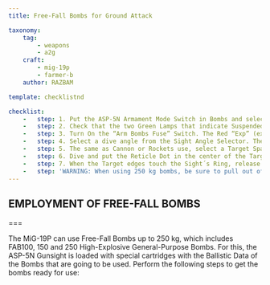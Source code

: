 ```yaml
---
title: Free-Fall Bombs for Ground Attack 

taxonomy:
    tag:
        - weapons
        - a2g
    craft: 
        - mig-19p
        - farmer-b
    author: RAZBAM

template: checklistnd

checklist:
    -   step: 1. Put the ASP-5N Armament Mode Switch in Bombs and select the Release Setting (Auto-Manual). 
    -   step: 2. Check that the two Green Lamps that indicate Suspended Loads on the Pylons are illuminated 
    -   step: 3. Turn On the “Arm Bombs Fuse” Switch. The Red “Exp” (explosion) Lamp should illuminate. 
    -   step: 4. Select a dive angle from the Sight Angle Selector. The Angles are limited to values between 20 to 50 degrees. Best Angles for Bombing are from 30 to 50 degrees (the Reticle will move down out of the view in Level Flight). 
    -   step: 5. The same as Cannon or Rockets use, select a Target Span (if between 7-70 meters) and desired Distance for Bombing (depending on the target, the best bombing distance is from 1,500 to 2,000 meters). 
    -   step: 6. Dive and put the Reticle Dot in the center of the Target, eliminate all yaw. The best dive speed is between 600 and 800 km/h. Use airbrakes if necessary. 
    -   step: 7. When the Target edges touch the Sight´s Ring, release the Bombs and perform a 4-G pullout.<br /> Both the Green Lamps for “Suspended Loads” should extinguish. 
    -   step: 'WARNING: When using 250 kg bombs, be sure to pull out of the dive before reaching an altitude of 700 meters, otherwise the Aircraft may be damaged by the explosion.'
---
```


## EMPLOYMENT OF FREE-FALL BOMBS 

===

The MiG-19P can use Free-Fall Bombs up to 250 kg, which includes FAB100, 150 and 250 High-Explosive General-Purpose Bombs. For this, the ASP-5N Gunsight is loaded with special cartridges with the Ballistic Data of the Bombs that are going to be used. Perform the following steps to get the bombs ready for use:  
